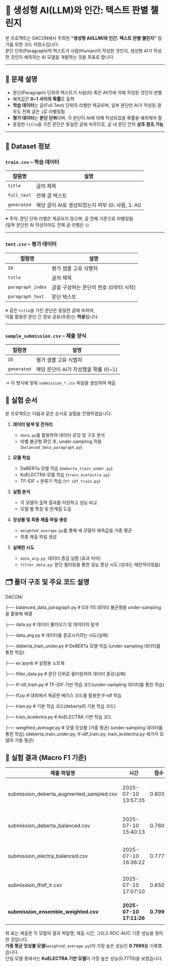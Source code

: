 # 📘 생성형 AI(LLM)와 인간: 텍스트 판별 챌린지

본 프로젝트는 DACON에서 주최한 **“생성형 AI(LLM)와 인간: 텍스트 판별 챌린지”** 참가를 위한 코드 저장소입니다.  
문단 단위(Paragraph)의 텍스트가 사람(Human)이 작성한 것인지, 생성형 AI가 작성한 것인지 예측하는 AI 모델을 개발하는 것을 목표로 합니다.

---

## 🧩 문제 설명

- 문단(Paragraph) 단위의 텍스트가 사람(0) 혹은 AI(1)에 의해 작성된 것인지 판별
- 예측값은 **0~1 사이의 확률**로 출력
- **학습 데이터**는 글(Full Text) 단위의 라벨만 제공되며, 일부 문단만 AI가 작성된 경우도 전체 글은 `1`로 라벨링됨
- **평가 데이터**는 **문단 단위**이며, 각 문단이 AI에 의해 작성되었을 확률을 예측해야 함
- 동일한 `title`을 가진 문단은 동일한 글에 속하므로, 글 내 문단 간의 **상호 참조 가능**

---

## 📂 Dataset 정보

###  `train.csv` – 학습 데이터

| 컬럼명      | 설명                                  |
|-------------|---------------------------------------|
| `title`     | 글의 제목                             |
| `full_text` | 전체 글 텍스트                        |
| `generated` | 해당 글이 AI로 생성되었는지 여부 (0: 사람, 1: AI) |

※ 주의: 문단 단위 라벨은 제공되지 않으며, 글 전체 기준으로 라벨링됨  
(일부 문단만 AI 작성이어도 전체 글 라벨은 `1`)

---

###  `test.csv` – 평가 데이터

| 컬럼명             | 설명                              |
|--------------------|-----------------------------------|
| `ID`               | 평가 샘플 고유 식별자             |
| `title`            | 글의 제목                         |
| `paragraph_index`  | 글을 구성하는 문단의 번호 (0부터 시작) |
| `paragraph_text`   | 문단 텍스트                       |

※ 같은 `title`을 가진 문단은 동일한 글에 속하며,  
이를 활용한 문단 간 정보 공유(추론)는 **허용**됩니다.

---

###  `sample_submission.csv` – 제출 양식

| 컬럼명      | 설명                                  |
|-------------|---------------------------------------|
| `ID`        | 평가 샘플 고유 식별자                 |
| `generated` | 해당 문단이 AI가 작성했을 확률 (0~1) |

→ 이 형식에 맞춰 `submission_*.csv` 파일을 생성하여 제출


## 🔬 실험 순서

본 프로젝트는 다음과 같은 순서로 실험을 진행하였습니다:

1. **데이터 탐색 및 전처리**
   - `data.py`를 활용하여 데이터 로딩 및 구조 분석
   - 라벨 불균형 확인 후, under-sampling 적용 (`balanced_data_paragraph.py`)

2. **모델 학습**
   - DeBERTa 모델 학습 (`deberta_train_under.py`)
   - KoELECTRA 모델 학습 (`train_kcelectra.py`)
   - TF-IDF + 분류기 학습 (`tf-idf_train.py`)

3. **실험 분석**
   - 각 모델의 출력 결과를 저장하고 성능 비교
   - 모델 별 특징 및 한계점 도출

4. **앙상블 및 최종 제출 파일 생성**
   - `weighted_average.py`를 통해 세 모델의 예측값을 가중 평균
   - 최종 제출 파일 생성

5. **실패한 시도**
   - `data_arg.py`: 데이터 증강 실험 (효과 미미)
   - `filter_data.py`: 문단 필터링을 통한 성능 향상 시도 (성과는 제한적이었음)


## 🗂️ 폴더 구조 및 주요 코드 설명

DACON/

├── balanced_data_paragraph.py # 0과 1의 데이터 불균형을 under-sampling을 활용해 해결

├── data.py # 데이터 불러오기 및 데이터의 탐색

├── data_arg.py # 데이터를 증강시키려는 시도(실패)

├── deberta_train_under.py # DeBERTa 모델 학습 (under-sampling 데이터를 통한 학습)

├── ex.ipynb # 실험용 노트북

├── filter_data.py # 문단 단위로 필터링하여 데이터 증강(실패)

├── tf-idf_train.py # TF-IDF 기반 학습 코드(under-sampling 데이터를 통한 학습)

├── tf.py # 대회에서 제공한 베이스 코드를 활용한 tf-idf 학습

├── train.py # 기본 학습 코드(deberta의 기본 학습 코드)

├── train_kcelectra.py # KoELECTRA 기반 학습 코드

├── weighted_average.py # 모델 앙상블 (가중 평균) (under-sampling 데이터를 통한 학습) (deberta_train_under.py, tf-idf_train.py, train_kcelectra.py 세가지 모델의 가중 평균)


## 🧪 실험 결과 (Macro F1 기준)

| 제출 파일명                                 | 시간                     | 점수          | 설명                                      |
|------------------------------------------|-------------------------|--------------|----------------------------------------- |
| submission_deberta_augmented_sampled.csv | 2025-07-10 13:57:35     | 0.6034       | 증강 + 샘플링한 DeBERTa 학습 결과              |
| submission_deberta_balanced.csv          | 2025-07-10 15:40:13     | 0.7607       | Under-sampling한 DeBERTa 모델              |
| submission_electra_balanced.csv          | 2025-07-10 16:36:22     | 0.7770       | Under-sampling한 KoELECTRA 모델            |
| submission_tfidf_lr.csv                  | 2025-07-10 17:07:10     | 0.6507       | Under-sampling한 TF-IDF + LogisticReg.    |
| **submission_ensemble_weighted.csv**     | **2025-07-10 17:11:26** | **0.7999**   | 세 모델 앙상블 (가중 평균)                     |

위 표는 제출한 각 모델의 결과 파일명, 제출 시간, 그리고 ROC-AUC 기준 성능을 정리한 것입니다.  
**가중 평균 앙상블 모델**(`weighted_average.py`)이 가장 높은 성능인 **0.7999**를 기록했습니다.  
단일 모델 중에서는 **KoELECTRA 기반 모델**이 가장 높은 성능(0.7770)을 보였습니다.



